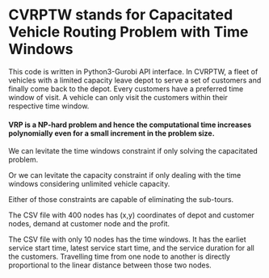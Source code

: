 # CVRPTW stands for Capacitated Vehicle Routing Problem with Time Windows
This code is written in Python3-Gurobi API interface.
In CVRPTW, a fleet of vehicles with a limited capacity leave depot to serve a set of customers and finally come back to the depot. Every customers have a preferred time window of visit. A vehicle can only visit the customers within their respective time window.

#### VRP is a NP-hard problem and hence the computational time increases polynomially even for a small increment in the problem size. 

We can levitate the time windows constraint if only solving the capacitated problem.

Or we can levitate the capacity constraint if only dealing with the time windows considering unlimited vehicle capacity.

Either of those constraints are capable of eliminating the sub-tours.

The CSV file with 400 nodes has (x,y) coordinates of depot and customer nodes, demand at customer node and the profit.

The CSV file with only 10 nodes has the time windows. It has the earliet service start time, latest service start time, and the service duration for all the customers. Travelling time from one node to another is directly proportional to the linear distance between those two nodes.
